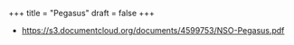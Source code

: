 +++
title = "Pegasus"
draft = false
+++

-   <https://s3.documentcloud.org/documents/4599753/NSO-Pegasus.pdf>
